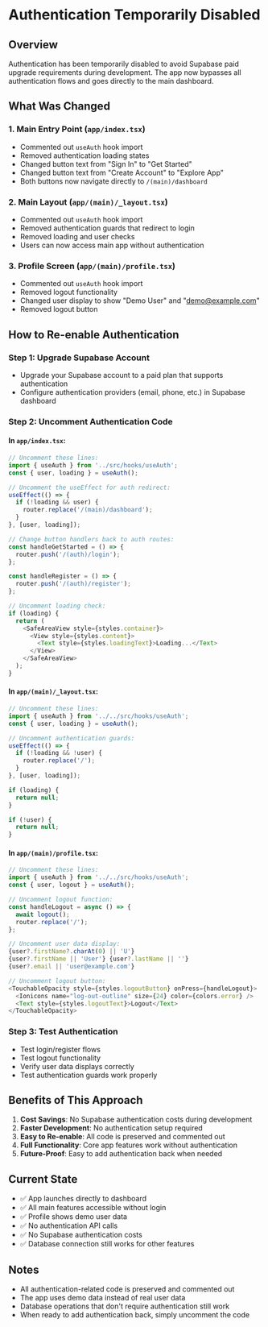 # Authentication Temporarily Disabled

## Overview
Authentication has been temporarily disabled to avoid Supabase paid upgrade requirements during development. The app now bypasses all authentication flows and goes directly to the main dashboard.

## What Was Changed

### 1. Main Entry Point (`app/index.tsx`)
- Commented out `useAuth` hook import
- Removed authentication loading states
- Changed button text from "Sign In" to "Get Started"
- Changed button text from "Create Account" to "Explore App"
- Both buttons now navigate directly to `/(main)/dashboard`

### 2. Main Layout (`app/(main)/_layout.tsx`)
- Commented out `useAuth` hook import
- Removed authentication guards that redirect to login
- Removed loading and user checks
- Users can now access main app without authentication

### 3. Profile Screen (`app/(main)/profile.tsx`)
- Commented out `useAuth` hook import
- Removed logout functionality
- Changed user display to show "Demo User" and "demo@example.com"
- Removed logout button

## How to Re-enable Authentication

### Step 1: Upgrade Supabase Account
- Upgrade your Supabase account to a paid plan that supports authentication
- Configure authentication providers (email, phone, etc.) in Supabase dashboard

### Step 2: Uncomment Authentication Code

#### In `app/index.tsx`:
```typescript
// Uncomment these lines:
import { useAuth } from '../src/hooks/useAuth';
const { user, loading } = useAuth();

// Uncomment the useEffect for auth redirect:
useEffect(() => {
  if (!loading && user) {
    router.replace('/(main)/dashboard');
  }
}, [user, loading]);

// Change button handlers back to auth routes:
const handleGetStarted = () => {
  router.push('/(auth)/login');
};

const handleRegister = () => {
  router.push('/(auth)/register');
};

// Uncomment loading check:
if (loading) {
  return (
    <SafeAreaView style={styles.container}>
      <View style={styles.content}>
        <Text style={styles.loadingText}>Loading...</Text>
      </View>
    </SafeAreaView>
  );
}
```

#### In `app/(main)/_layout.tsx`:
```typescript
// Uncomment these lines:
import { useAuth } from '../../src/hooks/useAuth';
const { user, loading } = useAuth();

// Uncomment authentication guards:
useEffect(() => {
  if (!loading && !user) {
    router.replace('/');
  }
}, [user, loading]);

if (loading) {
  return null;
}

if (!user) {
  return null;
}
```

#### In `app/(main)/profile.tsx`:
```typescript
// Uncomment these lines:
import { useAuth } from '../../src/hooks/useAuth';
const { user, logout } = useAuth();

// Uncomment logout function:
const handleLogout = async () => {
  await logout();
  router.replace('/');
};

// Uncomment user data display:
{user?.firstName?.charAt(0) || 'U'}
{user?.firstName || 'User'} {user?.lastName || ''}
{user?.email || 'user@example.com'}

// Uncomment logout button:
<TouchableOpacity style={styles.logoutButton} onPress={handleLogout}>
  <Ionicons name="log-out-outline" size={24} color={colors.error} />
  <Text style={styles.logoutText}>Logout</Text>
</TouchableOpacity>
```

### Step 3: Test Authentication
- Test login/register flows
- Test logout functionality
- Verify user data displays correctly
- Test authentication guards work properly

## Benefits of This Approach

1. **Cost Savings**: No Supabase authentication costs during development
2. **Faster Development**: No authentication setup required
3. **Easy to Re-enable**: All code is preserved and commented out
4. **Full Functionality**: Core app features work without authentication
5. **Future-Proof**: Easy to add authentication back when needed

## Current State

- ✅ App launches directly to dashboard
- ✅ All main features accessible without login
- ✅ Profile shows demo user data
- ✅ No authentication API calls
- ✅ No Supabase authentication costs
- ✅ Database connection still works for other features

## Notes

- All authentication-related code is preserved and commented out
- The app uses demo data instead of real user data
- Database operations that don't require authentication still work
- When ready to add authentication back, simply uncomment the code 